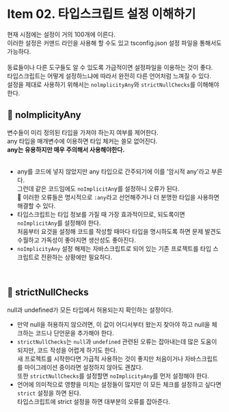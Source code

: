 # Item 02. 타입스크립트 설정 이해하기
현재 시점에는 설정이 거의 100개에 이른다.<br>
이러한 설정은 커맨드 라인을 사용해 할 수도 있고 tsconfig.json 설정 파일을 통해서도 가능하다.<br>
<br>
동료들이나 다른 도구들도 알 수 있도록 가급적이면 설정파일을 이용하는 것이 좋다.<br>
타입스크립트는 어떻게 설정하느냐에 따라서 완전히 다른 언어처럼 느껴질 수 있다.<br>
설정을 제대로 사용하기 위해서는 `nolmplicityAny`와 `strictNullChecks`를 이해해야 한다.<br>

## 🤔 noImplicityAny
변수들이 미리 정의된 타입을 가져야 하는지 여부를 제어한다.<br>
any 타입을 매개변수에 이용하면 타입 체커는 쓸모 없어진다.<br>
<b>any는 유용하지만 매우 주의해서 사용해야한다.</b><br>
<br>
- any를 코드에 넣지 않았지만 any 타입으로 간주되기에 이를 '암시적 any'라고 부른다.<br>
  그런데 같은 코드임에도 `noImplicitAn`y를 설정하니 오류가 된다.<br>
  🙋 이러한 오류들은 명시적으로 `:any`라고 선언해주거나 더 분명한 타입을 사용하면 해결할 수 있다.<br>
- 타입스크립트는 타입 정보를 가질 때 가장 효과적이므로, 되도록이면 `noImplicitAny`를 설정해야 한다.<br>
  처음부터 요것을 설정해 코드를 작성할 때마다 타입을 명시하도록 하면 문제 발견도 수월하고 가독성이 좋아지면 생산성도 좋아진다.<br>
- `noImplicityAny` 설정 해제는 자바스크립트로 되어 있는 기존 프로젝트를 타입 스크립트로 전환하는 상황에만 필요하다.<br>
<br>

## 🤔 strictNullChecks
null과 undefined가 모든 타입에서 허용되는지 확인하는 설정이다.<br>
- 만약 null을 허용하지 않으려면, 이 값이 어디서부터 왔는지 찾아야 하고 null을 체크하는 코드나 단언문을 추가해야 한다.<br>
- `strictNullChecks`는 `null`과 `undefined` 관련된 오류는 잡아내는데 많은 도움이 되지만, 코드 작성을 어렵게 하기도 한다.<br>
  새 프로젝트를 시작한다면 가급적 사용하는 것이 좋지만 처음이거나 자바스크립트를 마이그레이션 중이라면 설정하지 않아도 괜찮다.<br>
  또한 `strictNullChecks`를 설정할면 `noImplicityAny`를 먼저 설정해야 한다.
- 언어에 의미적으로 영향을 미치는 설정들이 많지만 이 모든 체크를 설정하고 싶다면 `strict` 설정을 하면 된다.<br>
  타입스크립트에 strict 설정을 하면 대부분의 오류를 잡아준다.